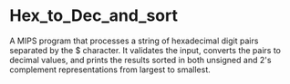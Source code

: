 # Hex_to_Dec_and_sort
A MIPS program that processes a string of hexadecimal digit pairs separated by the $ character. It validates the input, converts the pairs to decimal values, and prints the results sorted in both unsigned and 2's complement representations from largest to smallest.
